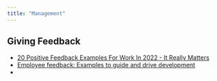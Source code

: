 ```yaml
---
title: "Management"
---
```


## Giving Feedback
- [20 Positive Feedback Examples For Work In 2022 - It Really Matters](https://snacknation.com/blog/positive-feedback-examples/)
- [Employee feedback: Examples to guide and drive development](https://www.cultureamp.com/blog/employee-feedback-examples)
- 